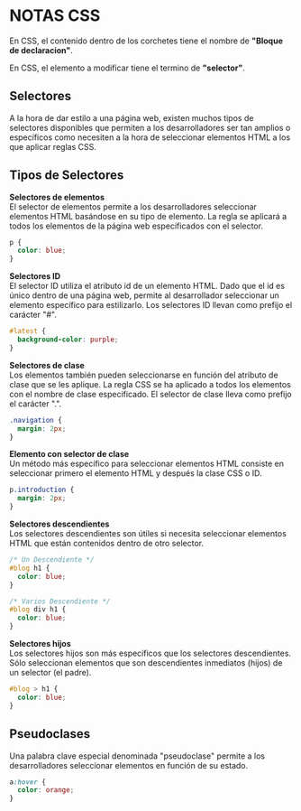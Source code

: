 # NOTAS CSS

En CSS, el contenido dentro de los corchetes tiene el nombre de **"Bloque de declaracion"**.  

En CSS, el elemento a modificar tiene el termino de **"selector"**.

## Selectores

A la hora de dar estilo a una página web, existen muchos tipos de selectores disponibles que permiten a los desarrolladores ser tan amplios o específicos como necesiten a la hora de seleccionar elementos HTML a los que aplicar reglas CSS.

## Tipos de Selectores

**Selectores de elementos**  
El selector de elementos permite a los desarrolladores seleccionar elementos HTML basándose en su tipo de elemento.
La regla se aplicará a todos los elementos de la página web especificados con el selector.

```CSS
p { 
  color: blue; 
}
```

**Selectores ID**  
El selector ID utiliza el atributo id de un elemento HTML. Dado que el id es único dentro de una página web, permite al desarrollador seleccionar un elemento específico para estilizarlo. Los selectores ID llevan como prefijo el carácter "#".

```CSS
#latest { 
  background-color: purple; 
}
```

**Selectores de clase**  
Los elementos también pueden seleccionarse en función del atributo de clase que se les aplique. La regla CSS se ha aplicado a todos los elementos con el nombre de clase especificado. El selector de clase lleva como prefijo el carácter ".".

```CSS
.navigation { 
  margin: 2px;
}
```

**Elemento con selector de clase**  
Un método más específico para seleccionar elementos HTML consiste en seleccionar primero el elemento HTML y después la clase CSS o ID.

```CSS
p.introduction { 
  margin: 2px;
}
```

**Selectores descendientes**  
Los selectores descendientes son útiles si necesita seleccionar elementos HTML que están contenidos dentro de otro selector.

```CSS
/* Un Descendiente */
#blog h1 {
  color: blue;
}

/* Varios Descendiente */
#blog div h1 {
  color: blue;
}
```

**Selectores hijos**  
Los selectores hijos son más específicos que los selectores descendientes. Sólo seleccionan elementos que son descendientes inmediatos (hijos) de un selector (el padre).

```CSS
#blog > h1 {
  color: blue;
}
```

## Pseudoclases

Una palabra clave especial denominada "pseudoclase" permite a los desarrolladores seleccionar elementos en función de su estado.

```CSS
a:hover {
  color: orange;
}
```

